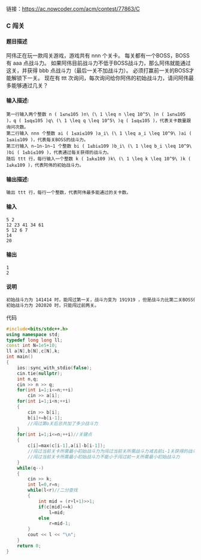 链接：https://ac.nowcoder.com/acm/contest/77863/C

### C 闯关

#### 题目描述                    

阿伟正在玩一款闯关游戏，游戏共有 nnn 个关卡。
 每关都有一个BOSS，BOSS有 aaa 点战斗力。
 如果阿伟目前战斗力不低于BOSS战斗力，那么阿伟就能通过这关，并获得 bbb 点战斗力（最后一关不加战斗力）。
 必须打赢前一关的BOSS才能解锁下一关。
 现在有 ttt 次询问，每次询问给你阿伟的初始战斗力，请问阿伟最多能够通过几关？

#### 输入描述:

```
第一行输入两个整数 n ( 1≤n≤105 )n\ (\ 1 \leq n \leq 10^5\ )n ( 1≤n≤105 )，q ( 1≤q≤105 )q\ (\ 1 \leq q \leq 10^5\ )q ( 1≤q≤105 )，代表关卡数量跟询问次数。
第二行输入 nnn 个整数 ai ( 1≤ai≤109 )a_i\ (\ 1 \leq a_i \leq 10^9\ )ai ( 1≤ai≤109 )，代表每关BOSS的战斗力。
第三行输入 n−1n-1n−1 个整数 bi ( 1≤bi≤109 )b_i\ (\ 1 \leq b_i \leq 10^9\ )bi ( 1≤bi≤109 )，代表通过每关获得的战斗力。
随后 ttt 行，每行输入一个整数 k ( 1≤k≤109 )k\ (\ 1 \leq k \leq 10^9\ )k ( 1≤k≤109 )，代表阿伟的初始战斗力。
```

#### 输出描述:

```latex
输出 ttt 行，每行一个整数，代表阿伟最多能通过的关卡数。                    
```

#### 输入

```
5 2
12 23 41 34 61
5 12 6 7
14
20
```

#### 输出

```
1
2
```

#### 说明

```latex
初始战斗力为 141414 时，能闯过第一关，战斗力变为 191919 ，但是战斗力比第二关BOSS低，闯不过。
初始战斗力为 202020 时，只能闯过前两关。
```

代码

```cpp
#include<bits/stdc++.h>
using namespace std;
typedef long long ll;
const int N=1e5+10;
ll a[N],b[N],c[N],k;
int main()
{
    ios::sync_with_stdio(false);
    cin.tie(nullptr);
    int n,q;
    cin >> n >> q;
    for(int i=1;i<=n;++i)
        cin >> a[i];
    for(int i=1;i<n;++i)
    {
        cin >> b[i];
        b[i]+=b[i-1];
        //闯过第o关后总共加了多少战斗力
    }
    for(int i=1;i<=n;++i)//关键点
    {
        c[i]=max(c[i-1],a[i]-b[i-1]);
        //闯过当前关卡所需最小初始战斗力为闯过当前关所需战斗力减去前i-1关获得的战斗力
		//闯过当前关卡所需最小初始战斗力不能小于闯过前一关所需最小初始战斗力
    }
    while(q--)
    {
        cin >> k;
        int l=0,r=n;
        while(l<r)//二分查找
        {
            int mid = (r+l+1)>>1;
            if(c[mid]<=k)
                l=mid;
            else
                r=mid-1;
        }
        cout << l << "\n";
    }
    return 0;
}

```

